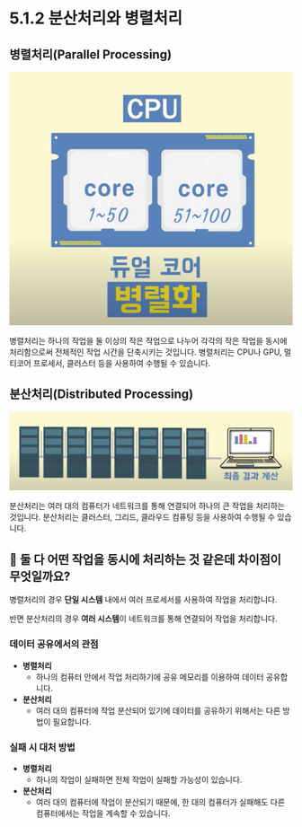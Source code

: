 # 5.1.2 분산처리와 병렬처리

## 병렬처리(Parallel Processing)

![](images/1.2.1_parallel.png)

병렬처리는 하나의 작업을 둘 이상의 작은 작업으로 나누어 각각의 작은 작업을 동시에 처리함으로써 전체적인 작업 시간을 단축시키는 것입니다. 병렬처리는 CPU나 GPU, 멀티코어 프로세서, 클러스터 등을 사용하여 수행될 수 있습니다.

## 분산처리(Distributed Processing)

![](images/1.2.2_distribution.png)

분산처리는 여러 대의 컴퓨터가 네트워크를 통해 연결되어 하나의 큰 작업을 처리하는 것입니다. 분산처리는 클러스터, 그리드, 클라우드 컴퓨팅 등을 사용하여 수행될 수 있습니다.

## 🤔 둘 다 어떤 작업을 동시에 처리하는 것 같은데 차이점이 무엇일까요?

병렬처리의 경우 **단일 시스템** 내에서 여러 프로세서를 사용하여 작업을 처리합니다.

반면 분산처리의 경우 **여러 시스템**이 네트워크를 통해 연결되어 작업을 처리합니다.

### 데이터 공유에서의 관점

- **병렬처리**
  - 하나의 컴퓨터 안에서 작업 처리하기에 공유 메모리를 이용하여 데이터 공유합니다.
- **분산처리**
  - 여러 대의 컴퓨터에 작업 분산되어 있기에 데이터를 공유하기 위해서는 다른 방법이 필요합니다.

### 실패 시 대처 방법

- **병렬처리**
  - 하나의 작업이 실패하면 전체 작업이 실패할 가능성이 있습니다.
- **분산처리**
  - 여러 대의 컴퓨터에 작업이 분산되기 때문에, 한 대의 컴퓨터가 실패해도 다른 컴퓨터에서는 작업을 계속할 수 있습니다.